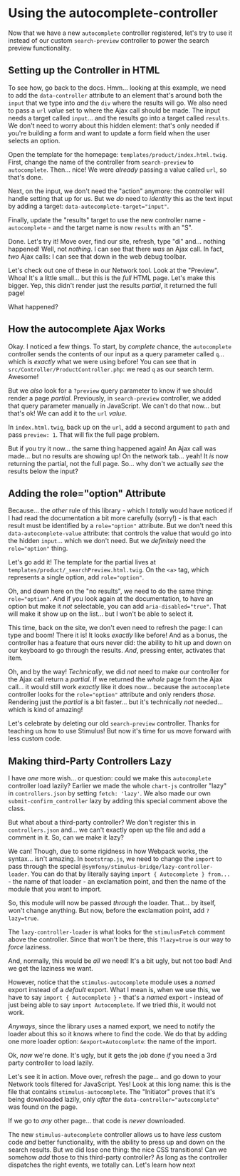 # Using the autocomplete-controller

Now that we have a new `autocomplete` controller registered, let's try to use it
instead of our custom `search-preview` controller to power the search preview
functionality.

## Setting up the Controller in HTML

To see how, go back to the docs. Hmm... looking at this example, we need to add the
`data-controller` attribute to an element that's around both the `input` that we
type into *and* the `div` where the results will go. We also need to pass a `url`
*value* set to where the Ajax call should be made. The input needs a target called
`input`... and the results go into a target called `results`. We don't need to worry
about this hidden element: that's only needed if you're building a form and want
to update a form field when the user selects an option.

Open the template for the homepage: `templates/product/index.html.twig`. First,
change the name of the controller from `search-preview` to `autocomplete`. Then...
nice! We were *already* passing a value called `url`, so that's done.

Next, on the input, we don't need the "action" anymore: the controller will handle
setting that up for us. But we *do* need to *identity* this as the text input by
adding a target: `data-autocomplete-target="input"`.

Finally, update the "results" target to use the new controller name - `autocomplete` -
and the target name is now `results` with an "S".

Done. Let's try it! Move over, find our site, refresh, type "di" and... nothing
happened! Well, not *nothing*. I can see that there *was* an Ajax call. In fact,
*two* Ajax calls: I can see that down in the web debug toolbar.

Let's check out one of these in our Network tool. Look at the "Preview". Whoa! It's
a little small... but this is the *full* HTML page. Let's make this bigger. Yep,
this didn't render just the results *partial*, it returned the full page!

What happened?

## How the autocomplete Ajax Works

Okay. I noticed a few things. To start, by *complete* chance, the `autocomplete`
controller sends the contents of our input as a query parameter called `q`... which
is *exactly* what we were using before! You can see that in
`src/Controller/ProductController.php`: we read `q` as our search term. Awesome!

But we *also* look for a `?preview` query parameter to know if we should render
a page *partial*. Previously, in `search-preview` controller, we added that query
parameter manually in JavaScript. We can't do that now... but that's ok! We can
add it to the `url` *value*.

In `index.html.twig`, back up on the `url`, add a second argument to `path` and
pass `preview: 1`. That will fix the full page problem.

But if you try it now... the same thing happened again! An Ajax call was made...
but no results are showing up! On the network tab... yeah! It *is* now
returning the partial, not the full page. So... why don't we actually *see* the
results below the input?

## Adding the role="option" Attribute

Because... the *other* rule of this library - which I *totally* would have noticed
if I had read the documentation a bit more carefully (sorry!) - is that each result
must be identified by a `role="option"` attribute. But we don't need this
`data-autocomplete-value` attribute: that controls the value that would go into
the hidden `input`... which we don't need. But we *definitely* need the
`role="option"` thing.

Let's go add it! The template for the partial lives at
`templates/product/_searchPreview.html.twig`. On the `<a>` tag, which represents
a single option, add `role="option"`.

Oh, and down here on the "no results", we need to do the same thing: `role="option"`.
And if you look again at the documentation, to have an option but make it *not*
selectable, you can add `aria-disabled="true"`. That will make it show up on the
list... but I won't be able to select it.

This time, back on the site, we don't even need to refresh the page: I can type and
boom! There it is! It looks *exactly* like before! And as a bonus, the controller
has a feature that ours never did: the ability to hit up and down on our keyboard
to go through the results. *And*, pressing enter, activates that item.

Oh, and by the way! *Technically*, we did *not* need to make our controller for
the Ajax call return a *partial*. If we returned the *whole* page from the Ajax
call... it would still work *exactly* like it does now... because the `autocomplete`
controller looks for the `role="option"` attribute and only renders *those*.
Rendering just the *partial* is a bit faster... but it's technically *not* needed...
which is kind of amazing!

Let's celebrate by deleting our old `search-preview` controller. Thanks for teaching
us how to use Stimulus! But now it's time for us move forward with less custom code.

## Making third-Party Controllers Lazy

I have *one* more wish... or question: could we make this `autocomplete` controller
load lazily? Earlier we made the whole `chart-js` controller "lazy" in
`controllers.json` by setting `fetch: 'lazy'`. We also made our own
`submit-confirm_controller` lazy by adding this special comment above the class.

But what about a third-party controller? We don't register this in `controllers.json`
and... we can't exactly open up the file and add a comment in it. So, can we make
it lazy?

We can! Though, due to some rigidness in how Webpack works, the syntax... isn't
amazing. In `bootstrap.js`, we need to change the `import` to pass through the
special `@symfony/stimulus-bridge/lazy-controller-loader`. You can do that by
literally saying `import { Autocomplete } from...` - the name of that loader -
an exclamation point, and then the name of the module that you want to import.

So, this module will now be passed *through* the loader. That... by itself, won't
change anything. But now, before the exclamation point, add `?lazy=true`.

The `lazy-controller-loader` is what looks for the `stimulusFetch` comment above
the controller. Since that won't be there, this `?lazy=true` is our way to *force*
laziness.

And, normally, this would be *all* we need! It's a bit ugly, but not too bad!
And we get the laziness we want.

However, notice that the `stimulus-autocomplete` module uses a *named* export
instead of a *default* export. What I mean is, when we use this, we have to say
`import { Autocomplete }` - that's a *named* export - instead of just being able
to say `import Autocomplete`. If we tried *this*, it would not work.

*Anyways*, since the library uses a named export, we need to notify the loader
about this so it knows where to find the code. We do that by adding one more loader
option: `&export=Autocomplete`: the name of the import.

Ok, *now* we're done. It's ugly, but it gets the job done *if* you need a 3rd
party controller to load lazily.

Let's see it in action. Move over, refresh the page... and go down to your Network
tools filtered for JavaScript. Yes! Look at this long name: this is the file that
contains `stimulus-autocomplete`. The "Initiator" proves that it's being downloaded
lazily, only *after* the `data-controller="autocomplete"` was found on the page.

If we go to *any* other page... that code is *never* downloaded.

The new `stimulus-autocomplete` controller allows us to have *less* custom code
*and* better functionality, with the ability to press up and down on the search
results. But we did lose one thing: the nice CSS transitions! Can we somehow *add*
those to this third-party controller? As long as the controller dispatches the right
events, we totally can. Let's learn how next

